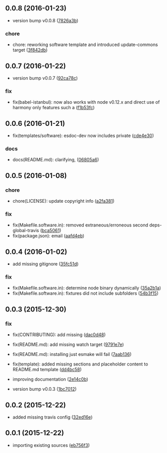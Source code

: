 <a name="0.0.8"></a>
## 0.0.8 (2016-01-23)


* version bump v0.0.8 ([7826a3b](https://github.com/coldrye-es/esmake/commit/7826a3b))

### chore

* chore: reworking software template and introduced update-commons target ([3f842db](https://github.com/coldrye-es/esmake/commit/3f842db))



<a name="0.0.7"></a>
## 0.0.7 (2016-01-22)


* version bump v0.0.7 ([92ca78c](https://github.com/coldrye-es/esmake/commit/92ca78c))

### fix

* fix(babel-istanbul): now also works with node v0.12.x and direct use of harmony only features such a ([f1b53fc](https://github.com/coldrye-es/esmake/commit/f1b53fc))



<a name="0.0.6"></a>
## 0.0.6 (2016-01-21)


* fix(templates/software): esdoc-dev now includes private ([cde4e30](https://github.com/coldrye-es/esmake/commit/cde4e30))

### docs

* docs(README.md): clarifying, ([06805a6](https://github.com/coldrye-es/esmake/commit/06805a6))



<a name="0.0.5"></a>
## 0.0.5 (2016-01-08)


### chore

* chore(LICENSE): update copyright info ([a2fa381](https://github.com/coldrye-es/esmake/commit/a2fa381))

### fix

* fix(Makefile.software.in): removed extraneous/erroneous second deps-global-travis ([bca5061](https://github.com/coldrye-es/esmake/commit/bca5061))
* fix(package.json): email ([aafd4eb](https://github.com/coldrye-es/esmake/commit/aafd4eb))



<a name="0.0.4"></a>
## 0.0.4 (2016-01-02)


* add missing gitignore ([35fc51d](https://github.com/coldrye-es/esmake/commit/35fc51d))

### fix

* fix(Makefile.software.in): determine node binary dynamically ([35a2b1a](https://github.com/coldrye-es/esmake/commit/35a2b1a))
* fix(Makefile.software.in): fixtures did not include subfolders ([54b3f15](https://github.com/coldrye-es/esmake/commit/54b3f15))



<a name="0.0.3"></a>
## 0.0.3 (2015-12-30)


### fix

* fix(CONTRIBUTING): add missing ([dac0d48](https://github.com/coldrye-es/esmake/commit/dac0d48))
* fix(README.md): add missing watch target ([9791e7e](https://github.com/coldrye-es/esmake/commit/9791e7e))
* fix(README.md): installing just esmake will fail ([7aab136](https://github.com/coldrye-es/esmake/commit/7aab136))
* fix(template): added missing sections and placeholder content to README.md template ([dd4bc58](https://github.com/coldrye-es/esmake/commit/dd4bc58))

* improving documentation ([2e14c0b](https://github.com/coldrye-es/esmake/commit/2e14c0b))
* version bump v0.0.3 ([1bc7012](https://github.com/coldrye-es/esmake/commit/1bc7012))



<a name="0.0.2"></a>
## 0.0.2 (2015-12-22)


* added missing travis config ([32ed16e](https://github.com/coldrye-es/esmake/commit/32ed16e))



<a name="0.0.1"></a>
## 0.0.1 (2015-12-22)


* importing existing sources ([eb756f3](https://github.com/coldrye-es/esmake/commit/eb756f3))



